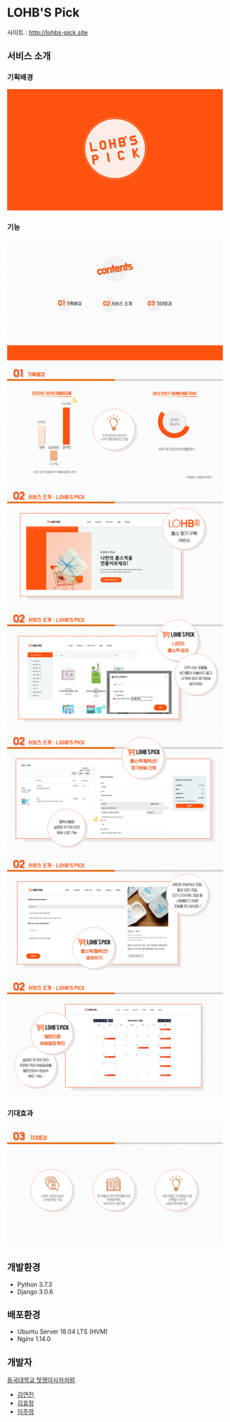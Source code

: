 # LOHB'S Pick  
사이트 : http://lohbs-pick.site

## 서비스 소개
### 기획배경
![slide1](./readme-images/slide-1.PNG)
### 기능
![slide2](./readme-images/slide-2.PNG)
![slide3](./readme-images/slide-3.PNG)
![slide4](./readme-images/slide-4.PNG)
![slide5](./readme-images/slide-5.PNG)
![slide6](./readme-images/slide-6.PNG)
![slide7](./readme-images/slide-7.PNG)
![slide8](./readme-images/slide-8.PNG)
### 기대효과
![slide9](./readme-images/slide-9.PNG)


## 개발환경  
- Python 3.7.3  
- Django 3.0.6  

## 배포환경  
- Ubuntu Server 18.04 LTS (HVM)  
- Nginx 1.14.0  

## 개발자
[동국대학교 멋쟁이사자처럼](https://www.facebook.com/DGUlion/)
- [김연진](https://github.com/ygk313)
- [김효정](https://github.com/khj6165)
- [이주영](https://github.com/JuYeong0413)
